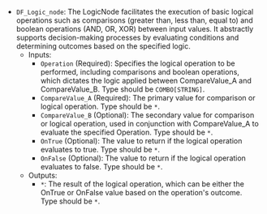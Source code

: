 - `DF_Logic_node`: The LogicNode facilitates the execution of basic logical operations such as comparisons (greater than, less than, equal to) and boolean operations (AND, OR, XOR) between input values. It abstractly supports decision-making processes by evaluating conditions and determining outcomes based on the specified logic.
    - Inputs:
        - `Operation` (Required): Specifies the logical operation to be performed, including comparisons and boolean operations, which dictates the logic applied between CompareValue_A and CompareValue_B. Type should be `COMBO[STRING]`.
        - `CompareValue_A` (Required): The primary value for comparison or logical operation. Type should be `*`.
        - `CompareValue_B` (Optional): The secondary value for comparison or logical operation, used in conjunction with CompareValue_A to evaluate the specified Operation. Type should be `*`.
        - `OnTrue` (Optional): The value to return if the logical operation evaluates to true. Type should be `*`.
        - `OnFalse` (Optional): The value to return if the logical operation evaluates to false. Type should be `*`.
    - Outputs:
        - `*`: The result of the logical operation, which can be either the OnTrue or OnFalse value based on the operation's outcome. Type should be `*`.
